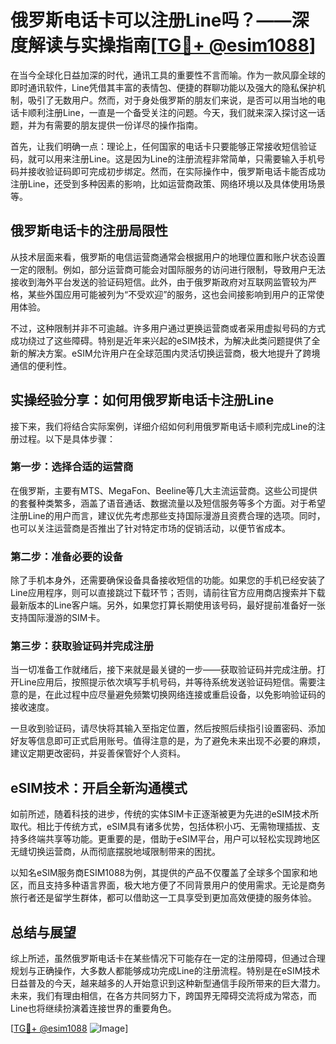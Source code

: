 # 俄罗斯电话卡可以注册Line吗？——深度解读与实操指南[[TG💪+ @esim1088](https://t.me/s/esim1088)]

在当今全球化日益加深的时代，通讯工具的重要性不言而喻。作为一款风靡全球的即时通讯软件，Line凭借其丰富的表情包、便捷的群聊功能以及强大的隐私保护机制，吸引了无数用户。然而，对于身处俄罗斯的朋友们来说，是否可以用当地的电话卡顺利注册Line，一直是一个备受关注的问题。今天，我们就来深入探讨这一话题，并为有需要的朋友提供一份详尽的操作指南。

首先，让我们明确一点：理论上，任何国家的电话卡只要能够正常接收短信验证码，就可以用来注册Line。这是因为Line的注册流程非常简单，只需要输入手机号码并接收验证码即可完成初步绑定。然而，在实际操作中，俄罗斯电话卡能否成功注册Line，还受到多种因素的影响，比如运营商政策、网络环境以及具体使用场景等。

## 俄罗斯电话卡的注册局限性

从技术层面来看，俄罗斯的电信运营商通常会根据用户的地理位置和账户状态设置一定的限制。例如，部分运营商可能会对国际服务的访问进行限制，导致用户无法接收到海外平台发送的验证码短信。此外，由于俄罗斯政府对互联网监管较为严格，某些外国应用可能被列为“不受欢迎”的服务，这也会间接影响到用户的正常使用体验。

不过，这种限制并非不可逾越。许多用户通过更换运营商或者采用虚拟号码的方式成功绕过了这些障碍。特别是近年来兴起的eSIM技术，为解决此类问题提供了全新的解决方案。eSIM允许用户在全球范围内灵活切换运营商，极大地提升了跨境通信的便利性。

## 实操经验分享：如何用俄罗斯电话卡注册Line

接下来，我们将结合实际案例，详细介绍如何利用俄罗斯电话卡顺利完成Line的注册过程。以下是具体步骤：

### 第一步：选择合适的运营商

在俄罗斯，主要有MTS、MegaFon、Beeline等几大主流运营商。这些公司提供的套餐种类繁多，涵盖了语音通话、数据流量以及短信服务等多个方面。对于希望注册Line的用户而言，建议优先考虑那些支持国际漫游且资费合理的选项。同时，也可以关注运营商是否推出了针对特定市场的促销活动，以便节省成本。

### 第二步：准备必要的设备

除了手机本身外，还需要确保设备具备接收短信的功能。如果您的手机已经安装了Line应用程序，则可以直接跳过下载环节；否则，请前往官方应用商店搜索并下载最新版本的Line客户端。另外，如果您打算长期使用该号码，最好提前准备好一张支持国际漫游的SIM卡。

### 第三步：获取验证码并完成注册

当一切准备工作就绪后，接下来就是最关键的一步——获取验证码并完成注册。打开Line应用后，按照提示依次填写手机号码，并等待系统发送验证码短信。需要注意的是，在此过程中应尽量避免频繁切换网络连接或重启设备，以免影响验证码的接收速度。

一旦收到验证码，请尽快将其输入至指定位置，然后按照后续指引设置密码、添加好友等信息即可正式启用账号。值得注意的是，为了避免未来出现不必要的麻烦，建议定期更改密码，并妥善保管好个人资料。

## eSIM技术：开启全新沟通模式

如前所述，随着科技的进步，传统的实体SIM卡正逐渐被更为先进的eSIM技术所取代。相比于传统方式，eSIM具有诸多优势，包括体积小巧、无需物理插拔、支持多终端共享等功能。更重要的是，借助于eSIM平台，用户可以轻松实现跨地区无缝切换运营商，从而彻底摆脱地域限制带来的困扰。

以知名eSIM服务商ESIM1088为例，其提供的产品不仅覆盖了全球多个国家和地区，而且支持多种语言界面，极大地方便了不同背景用户的使用需求。无论是商务旅行者还是留学生群体，都可以借助这一工具享受到更加高效便捷的服务体验。

## 总结与展望

综上所述，虽然俄罗斯电话卡在某些情况下可能存在一定的注册障碍，但通过合理规划与正确操作，大多数人都能够成功完成Line的注册流程。特别是在eSIM技术日益普及的今天，越来越多的人开始意识到这种新型通信手段所带来的巨大潜力。未来，我们有理由相信，在各方共同努力下，跨国界无障碍交流将成为常态，而Line也将继续扮演着连接世界的重要角色。

[[TG💪+ @esim1088](https://t.me/s/esim1088) ![Image](https://i.postimg.cc/4NQfJmqS/Snipaste-2025-05-13-00-14-12.png)]